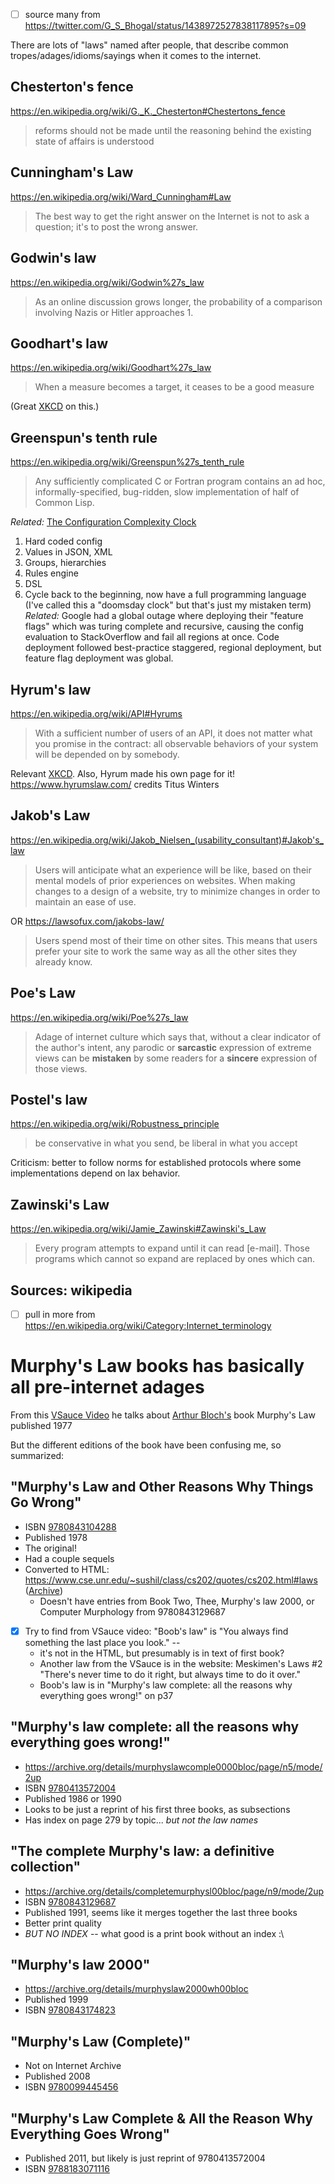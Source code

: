 - [ ] source many from https://twitter.com/G_S_Bhogal/status/1438972527838117895?s=09

There are lots of "laws" named after people, that describe common tropes/adages/idioms/sayings when it comes to the internet.

## Chesterton's fence
https://en.wikipedia.org/wiki/G._K._Chesterton#Chestertons_fence
>reforms should not be made until the reasoning behind the existing state of affairs is understood
## Cunningham's Law
https://en.wikipedia.org/wiki/Ward_Cunningham#Law
>The best way to get the right answer on the Internet is not to ask a question; it's to post the wrong answer.
## Godwin's law
https://en.wikipedia.org/wiki/Godwin%27s_law
>As an online discussion grows longer, the probability of a comparison involving Nazis or Hitler approaches 1.
## Goodhart's law
https://en.wikipedia.org/wiki/Goodhart%27s_law
>When a measure becomes a target, it ceases to be a good measure

(Great [XKCD](https://xkcd.com/2899/) on this.)
## Greenspun's tenth rule
https://en.wikipedia.org/wiki/Greenspun%27s_tenth_rule
>Any sufficiently complicated C or Fortran program contains an ad hoc, informally-specified, bug-ridden, slow implementation of half of Common Lisp.

*Related:* [The Configuration Complexity Clock](https://mikehadlow.blogspot.com/2012/05/configuration-complexity-clock.html) 
1. Hard coded config
2. Values in JSON, XML
3. Groups, hierarchies
4. Rules engine
5. DSL
6. Cycle back to the beginning, now have a full programming language
(I've called this a "doomsday clock" but that's just my mistaken term)
*Related:* Google had a global outage where deploying their "feature flags" which was turing complete and recursive, causing the config evaluation to StackOverflow and fail all regions at once. Code deployment followed best-practice staggered, regional deployment, but feature flag deployment was global.
## Hyrum's law
https://en.wikipedia.org/wiki/API#Hyrums
>With a sufficient number of users of an API, it does not matter what you promise in the contract: all observable behaviors of your system will be depended on by somebody.

Relevant [XKCD](https://xkcd.com/1172/). Also, Hyrum made his own page for it! https://www.hyrumslaw.com/ credits Titus Winters
## Jakob's Law
https://en.wikipedia.org/wiki/Jakob_Nielsen_(usability_consultant)#Jakob's_law
>Users will anticipate what an experience will be like, based on their mental models of prior experiences on websites. When making changes to a design of a website, try to minimize changes in order to maintain an ease of use.

OR
https://lawsofux.com/jakobs-law/
>Users spend most of their time on other sites. This means that users prefer your site to work the same way as all the other sites they already know.
## Poe's Law
https://en.wikipedia.org/wiki/Poe%27s_law
>Adage of internet culture which says that, without a clear indicator of the author's intent, any parodic or **sarcastic** expression of extreme views can be **mistaken** by some readers for a **sincere** expression of those views.
## Postel's law
https://en.wikipedia.org/wiki/Robustness_principle
>be conservative in what you send, be liberal in what you accept

Criticism: better to follow norms for established protocols where some implementations depend on lax behavior.
## Zawinski's Law
https://en.wikipedia.org/wiki/Jamie_Zawinski#Zawinski's_Law
>Every program attempts to expand until it can read \[e-mail]. Those programs which cannot so expand are replaced by ones which can.
## Sources: wikipedia
- [ ] pull in more from https://en.wikipedia.org/wiki/Category:Internet_terminology

# Murphy's Law books has basically all pre-internet adages
From this [VSauce Video](https://youtube.com/shorts/4vbdDtbgkr8?si=Y6g8q9Zgg30PrVti) he talks about [Arthur Bloch's](https://en.wikipedia.org/wiki/Arthur_Bloch) book Murphy's Law published 1977

But the different editions of the book have been confusing me, so summarized:
## "Murphy's Law and Other Reasons Why Things Go Wrong"
- ISBN [9780843104288](https://isbnsearch.org/isbn/9780843104288)
- Published 1978
- The original!
- Had a couple sequels
- Converted to HTML: https://www.cse.unr.edu/~sushil/class/cs202/quotes/cs202.html#laws ([Archive](https://web.archive.org/web/20221204172700/https://www.cse.unr.edu/~sushil/class/cs202/quotes/cs202.html#laws))
	- Doesn't have entries from Book Two, Thee, Murphy's law 2000, or Computer Murphology from 9780843129687
- [x] Try to find from VSauce video: "Boob's law" is "You always find something the last place you look." --
	- it's not in the HTML, but presumably is in text of first book?
	- Another law from the VSauce is in the website: Meskimen's Laws \#2 "There's never time to do it right, but always time to do it over."
	- Boob's law is in "Murphy's law complete: all the reasons why everything goes wrong!" on p37

## "Murphy's law complete: all the reasons why everything goes wrong!"
- https://archive.org/details/murphyslawcomple0000bloc/page/n5/mode/2up
- ISBN [9780413572004](https://isbnsearch.org/isbn/9780413572004)
- Published 1986 or 1990
- Looks to be just a reprint of his first three books, as subsections
- Has index on page 279 by topic... *but not the law names*

## "The complete Murphy's law: a definitive collection" 
- https://archive.org/details/completemurphysl00bloc/page/n9/mode/2up
- ISBN [9780843129687](https://isbnsearch.org/isbn/9780843129687)
- Published 1991, seems like it merges together the last three books
- Better print quality
- *BUT NO INDEX* -- what good is a print book without an index :\

## "Murphy's law 2000"
- https://archive.org/details/murphyslaw2000wh00bloc
- Published 1999
- ISBN [9780843174823](https://isbnsearch.org/isbn/9780843174823)

## "Murphy's Law (Complete)"
- Not on Internet Archive
- Published 2008
- ISBN [9780099445456](https://isbnsearch.org/isbn/9780099445456)

## "Murphy's Law Complete & All the Reason Why Everything Goes Wrong"
- Published 2011, but likely is just reprint of 9780413572004
- ISBN [9788183071116](https://isbnsearch.org/isbn/9788183071116)
